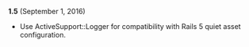 **1.5** (September 1, 2016)

* Use ActiveSupport::Logger for compatibility with Rails 5 quiet asset configuration.

